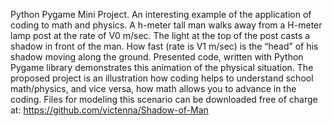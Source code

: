 Python Pygame Mini Project. An interesting example of the application of coding to math and physics. A h-meter tall
man walks away from a H-meter lamp post at the rate of V0 m/sec. The light at the top of the post casts a shadow in
front of the man. How fast (rate is V1 m/sec) is the “head” of his shadow moving along the ground. Presented code, 
written with Python Pygame library demonstrates this animation of the physical situation. The proposed project is 
an illustration how coding helps to understand school math/physics, and vice versa, how math allows you to advance 
in the coding. Files for modeling this scenario can be downloaded free of charge at:
https://github.com/victenna/Shadow-of-Man

